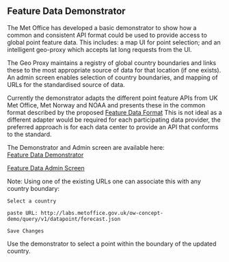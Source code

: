 ## Feature Data Demonstrator
The Met Office has developed a basic demonstrator to show how a common and consistent API format could be used to provide access to global point feature data. This includes: a map UI for point selection; and an intelligent geo-proxy which accepts lat long requests from the UI. 

The Geo Proxy maintains a registry of global country boundaries and links these to the most appropriate source of data for that location (if one exists). An admin screen enables selection of country boundaries, and mapping of URLs for the standardised source of data.

Currently the demonstrator adapts the different point feature APIs from UK Met Office, Met Norway and NOAA and presents these in the common format described by the proposed [Feature Data Format](https://github.com/opengeospatial/weather-on-the-web/blob/master/Specification/Feature%20Data%20Format%20proposal.md)
This is not ideal as a different adapter would be required for each participating data provider, the preferred approach is for each data center to provide an API that conforms to the standard.

The Demonstrator and Admin screen are available here:<br>
[Feature Data Demonstrator](http://labs.metoffice.gov.uk/map/owdemo/)

[Feature Data Admin Screen](http://labs.metoffice.gov.uk/map/owdemo/admin.html)

Note: Using one of the existing URLs one can associate this with any country boundary:

`Select a country`

`paste URL: http://labs.metoffice.gov.uk/ow-concept-demo/query/v1/datapoint/forecast.json`

`Save Changes`

Use the demonstrator to select a point within the boundary of the updated country.
